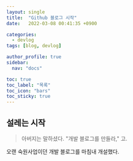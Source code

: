 ```yaml
---
layout: single
title:  "Github 블로그 시작"
date:   2022-03-08 00:41:35 +0900

categories:
  - devlog
tags: [blog, devlog]

author_profile: true
sidebar:
  nav: "docs"

toc: true
toc_label: "목록"
toc_icon: "bars"
toc_sticky: true
---
```


## 설레는 시작
> 아버지는 말하셨다. "개발 블로그를 만들라," 고.

오랜 숙원사업이던 개발 블로그를 마침내 개설했다.  
